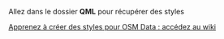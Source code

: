 Allez dans le dossier **QML** pour récupérer des styles

[Apprenez à créer des styles pour OSM Data : accédez au wiki](https://github.com/datagistips/osm-data/wiki)